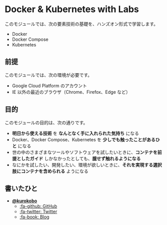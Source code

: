 # Docker & Kubernetes with Labs

このモジュールでは、次の要素技術の基礎を、ハンズオン形式で学習します。

* Docker
* Docker Compose
* Kubernetes


## 前提

このモジュールでは、次の環境が必要です。

* Google Cloud Platform のアカウント
* IE 以外の最近のブラウザ（Chrome、Firefox、Edge など）


## 目的

このモジュールの目的は、次の通りです。

* **明日から使える技術** を **なんとなく手に入れられた気持ち** になる
* Docker、Docker Compose、Kubernetes を **少しでも触ったことがあるひと** になる
* 世の中のさまざまなツールやソフトウェアを試したいときに、**コンテナを前提としたガイド** しかなかったとしても、**臆せず触れるようになる**
* なにかを試したい、開発したい、環境が欲しいときに、**それを実現する選択肢にコンテナを含められる** ようになる


## 書いたひと

* [**@kurokobo**](https://github.com/kurokobo)
    * [:fa-github: GitHub](https://github.com/kurokobo)
    * [:fa-twitter: Twitter](https://twitter.com/kurokobo)
    * [:fa-book: Blog](https://blog.kurokobo.com/)